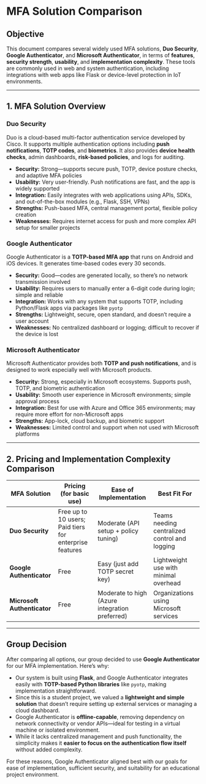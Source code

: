 # MFA Solution Comparison

## Objective  
This document compares several widely used MFA solutions, **Duo Security**, **Google Authenticator**, and **Microsoft Authenticator**, in terms of **features**, **security strength**, **usability**, and **implementation complexity**. These tools are commonly used in web and system authentication, including integrations with web apps like Flask or device-level protection in IoT environments.

---

## 1. MFA Solution Overview

### Duo Security  
Duo is a cloud-based multi-factor authentication service developed by Cisco. It supports multiple authentication options including **push notifications**, **TOTP codes**, and **biometrics**. It also provides **device health checks**, admin dashboards, **risk-based policies**, and logs for auditing.

- **Security:** Strong—supports secure push, TOTP, device posture checks, and adaptive MFA policies  
- **Usability:** Very user-friendly. Push notifications are fast, and the app is widely supported  
- **Integration:** Easily integrates with web applications using APIs, SDKs, and out-of-the-box modules (e.g., Flask, SSH, VPNs)  
- **Strengths:** Push-based MFA, central management portal, flexible policy creation  
- **Weaknesses:** Requires internet access for push and more complex API setup for smaller projects

### Google Authenticator  
Google Authenticator is a **TOTP-based MFA app** that runs on Android and iOS devices. It generates time-based codes every 30 seconds.

- **Security:** Good—codes are generated locally, so there’s no network transmission involved  
- **Usability:** Requires users to manually enter a 6-digit code during login; simple and reliable  
- **Integration:** Works with any system that supports TOTP, including Python/Flask apps via packages like `pyotp`  
- **Strengths:** Lightweight, secure, open standard, and doesn’t require a user account  
- **Weaknesses:** No centralized dashboard or logging; difficult to recover if the device is lost

### Microsoft Authenticator  
Microsoft Authenticator provides both **TOTP and push notifications**, and is designed to work especially well with Microsoft products.

- **Security:** Strong, especially in Microsoft ecosystems. Supports push, TOTP, and biometric authentication  
- **Usability:** Smooth user experience in Microsoft environments; simple approval process  
- **Integration:** Best for use with Azure and Office 365 environments; may require more effort for non-Microsoft apps  
- **Strengths:** App-lock, cloud backup, and biometric support  
- **Weaknesses:** Limited control and support when not used with Microsoft platforms

---

## 2. Pricing and Implementation Complexity Comparison

| MFA Solution         | Pricing (for basic use)      | Ease of Implementation             | Best Fit For                              |
|----------------------|------------------------------|-------------------------------------|--------------------------------------------|
| **Duo Security**     | Free up to 10 users; Paid tiers for enterprise features | Moderate (API setup + policy tuning) | Teams needing centralized control and logging |
| **Google Authenticator** | Free                          | Easy (just add TOTP secret key)     | Lightweight use with minimal overhead       |
| **Microsoft Authenticator** | Free                          | Moderate to high (Azure integration preferred) | Organizations using Microsoft services      |

---

## Group Decision

After comparing all options, our group decided to use **Google Authenticator** for our MFA implementation. Here’s why:

- Our system is built using **Flask**, and Google Authenticator integrates easily with **TOTP-based Python libraries** like `pyotp`, making implementation straightforward.
- Since this is a student project, we valued a **lightweight and simple solution** that doesn’t require setting up external services or managing a cloud dashboard.
- Google Authenticator is **offline-capable**, removing dependency on network connectivity or vendor APIs—ideal for testing in a virtual machine or isolated environment.
- While it lacks centralized management and push functionality, the simplicity makes it **easier to focus on the authentication flow itself** without added complexity.

For these reasons, Google Authenticator aligned best with our goals for ease of implementation, sufficient security, and suitability for an educational project environment.


